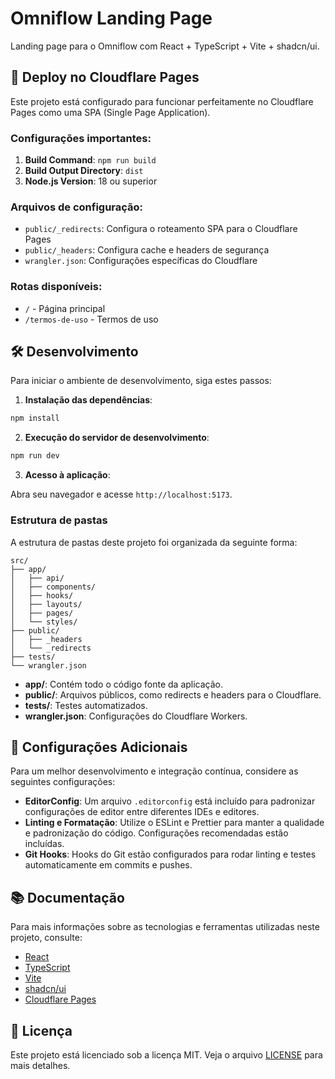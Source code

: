 # Omniflow Landing Page

Landing page para o Omniflow com React + TypeScript + Vite + shadcn/ui.

## 🚀 Deploy no Cloudflare Pages

Este projeto está configurado para funcionar perfeitamente no Cloudflare Pages como uma SPA (Single Page Application).

### Configurações importantes:

1. **Build Command**: `npm run build`
2. **Build Output Directory**: `dist`
3. **Node.js Version**: 18 ou superior

### Arquivos de configuração:

- `public/_redirects`: Configura o roteamento SPA para o Cloudflare Pages
- `public/_headers`: Configura cache e headers de segurança
- `wrangler.json`: Configurações específicas do Cloudflare

### Rotas disponíveis:

- `/` - Página principal
- `/termos-de-uso` - Termos de uso

## 🛠️ Desenvolvimento

Para iniciar o ambiente de desenvolvimento, siga estes passos:

1. **Instalação das dependências**:

```bash
npm install
```

2. **Execução do servidor de desenvolvimento**:

```bash
npm run dev
```

3. **Acesso à aplicação**:

Abra seu navegador e acesse `http://localhost:5173`.

### Estrutura de pastas

A estrutura de pastas deste projeto foi organizada da seguinte forma:

```
src/
├── app/
│   ├── api/
│   ├── components/
│   ├── hooks/
│   ├── layouts/
│   ├── pages/
│   └── styles/
├── public/
│   ├── _headers
│   └── _redirects
├── tests/
└── wrangler.json
```

- **app/**: Contém todo o código fonte da aplicação.
- **public/**: Arquivos públicos, como redirects e headers para o Cloudflare.
- **tests/**: Testes automatizados.
- **wrangler.json**: Configurações do Cloudflare Workers.

## 🔧 Configurações Adicionais

Para um melhor desenvolvimento e integração contínua, considere as seguintes configurações:

- **EditorConfig**: Um arquivo `.editorconfig` está incluído para padronizar configurações de editor entre diferentes IDEs e editores.
- **Linting e Formatação**: Utilize o ESLint e Prettier para manter a qualidade e padronização do código. Configurações recomendadas estão incluídas.
- **Git Hooks**: Hooks do Git estão configurados para rodar linting e testes automaticamente em commits e pushes.

## 📚 Documentação

Para mais informações sobre as tecnologias e ferramentas utilizadas neste projeto, consulte:

- [React](https://reactjs.org/docs/getting-started.html)
- [TypeScript](https://www.typescriptlang.org/docs/)
- [Vite](https://vitejs.dev/guide/)
- [shadcn/ui](https://ui.shadcn.com/docs)
- [Cloudflare Pages](https://developers.cloudflare.com/pages)


## 📝 Licença

Este projeto está licenciado sob a licença MIT. Veja o arquivo [LICENSE](LICENSE) para mais detalhes.

